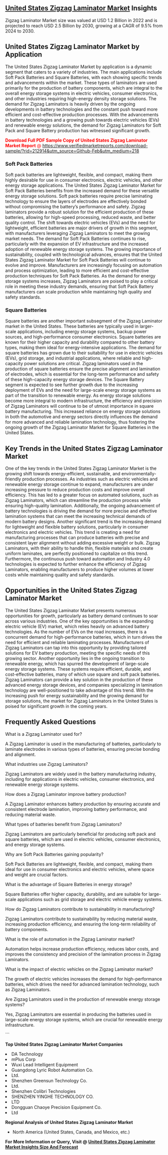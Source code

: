 <h2><a href="https://www.verifiedmarketreports.com/download-sample/?rid=212914&amp;utm_source=Github-Feb&amp;utm_medium=218" target="_blank">United States Zigzag Laminator Market</a> Insights</h2><p>Zigzag Laminator Market size was valued at USD 1.2 Billion in 2022 and is projected to reach USD 2.5 Billion by 2030, growing at a CAGR of 9.5% from 2024 to 2030.</p><p> <h2>United States Zigzag Laminator Market by Application</h2> <p>The United States Zigzag Laminator Market by application is a dynamic segment that caters to a variety of industries. The main applications include Soft Pack Batteries and Square Batteries, with each showing specific trends and advancements within the market. These types of laminators are used primarily for the production of battery components, which are integral to the overall energy storage systems in electric vehicles, consumer electronics, and other industries requiring high-energy density storage solutions. The demand for Zigzag Laminators is heavily driven by the ongoing developments in battery technologies and the constant push toward more efficient and cost-effective production processes. With the advancements in battery technologies and a growing push towards electric vehicles (EVs) and renewable energy solutions, the demand for Zigzag Laminators for Soft Pack and Square Battery production has witnessed significant growth. <p><span class=""><span style="color: #ff0000;"><strong>Download Full PDF Sample Copy of United States Zigzag Laminator Market Report</strong> @ </span><a href="https://www.verifiedmarketreports.com/download-sample/?rid=212914&amp;utm_source=Github-Feb&amp;utm_medium=218" target="_blank">https://www.verifiedmarketreports.com/download-sample/?rid=212914&amp;utm_source=Github-Feb&amp;utm_medium=218</a></span></p></p> <h3>Soft Pack Batteries</h3> <p>Soft pack batteries are lightweight, flexible, and compact, making them highly desirable for use in consumer electronics, electric vehicles, and other energy storage applications. The United States Zigzag Laminator Market for Soft Pack Batteries benefits from the increased demand for these versatile energy storage solutions. Soft pack batteries require precise laminating technology to ensure the layers of electrodes are effectively bonded without compromising the battery’s performance and safety. Zigzag laminators provide a robust solution for the efficient production of these batteries, allowing for high-speed processing, reduced waste, and better quality control. The shift towards electric vehicles (EVs) and the need for lightweight, efficient batteries are major drivers of growth in this segment, with manufacturers leveraging Zigzag Laminators to meet the growing market needs. The demand for Soft Pack Batteries continues to rise, particularly with the expansion of EV infrastructure and the increased adoption of renewable energy storage systems. The growing importance of sustainability, coupled with technological advances, ensures that the United States Zigzag Laminator Market for Soft Pack Batteries will continue to evolve and improve. Manufacturers are increasingly focusing on automation and process optimization, leading to more efficient and cost-effective production techniques for Soft Pack Batteries. As the demand for energy storage systems increases, Zigzag Laminators are poised to play a critical role in meeting these industry demands, ensuring that Soft Pack Battery manufacturers can scale production while maintaining high quality and safety standards.</p> <h3>Square Batteries</h3> <p>Square batteries are another important subsegment of the Zigzag Laminator market in the United States. These batteries are typically used in larger-scale applications, including energy storage systems, backup power sources, and high-performance consumer electronics. Square batteries are known for their higher capacity and durability compared to other battery types, making them ideal for energy-intensive applications. The demand for square batteries has grown due to their suitability for use in electric vehicles (EVs), grid storage, and industrial applications, where reliable and high-capacity power solutions are critical. Zigzag laminators used in the production of square batteries ensure the precise alignment and lamination of electrodes, which is essential for the long-term performance and safety of these high-capacity energy storage devices. The Square Battery segment is expected to see further growth due to the increasing deployment of EVs and the need for large-scale energy storage systems as part of the transition to renewable energy. As energy storage solutions become more integral to modern infrastructure, the efficiency and precision of Zigzag Laminators will continue to be of utmost importance in square battery manufacturing. This increased reliance on energy storage solutions in both the automotive and energy sectors directly influences the demand for more advanced and reliable lamination technology, thus fostering the ongoing growth of the Zigzag Laminator Market for Square Batteries in the United States.</p> <h2>Key Trends in the United States Zigzag Laminator Market</h2> <p>One of the key trends in the United States Zigzag Laminator Market is the growing shift towards energy-efficient, sustainable, and environmentally-friendly production processes. As industries such as electric vehicles and renewable energy storage continue to expand, manufacturers are under increasing pressure to reduce production costs and improve overall efficiency. This has led to a greater focus on automated solutions, such as Zigzag Laminators, which can streamline the production process while ensuring high-quality lamination. Additionally, the ongoing advancement of battery technologies is driving the demand for more precise and effective lamination systems that can meet the increasing technical demands of modern battery designs. Another significant trend is the increasing demand for lightweight and flexible battery solutions, particularly in consumer electronics and electric vehicles. This trend is creating a need for manufacturing processes that can produce batteries with precise and consistent layer alignment without adding excessive weight or bulk. Zigzag Laminators, with their ability to handle thin, flexible materials and create uniform laminates, are perfectly positioned to capitalize on this trend. Furthermore, the continuous push toward automation and Industry 4.0 technologies is expected to further enhance the efficiency of Zigzag Laminators, enabling manufacturers to produce higher volumes at lower costs while maintaining quality and safety standards.</p> <h2>Opportunities in the United States Zigzag Laminator Market</h2> <p>The United States Zigzag Laminator Market presents numerous opportunities for growth, particularly as battery demand continues to soar across various industries. One of the key opportunities is the expanding electric vehicle (EV) market, which relies heavily on advanced battery technologies. As the number of EVs on the road increases, there is a concurrent demand for high-performance batteries, which in turn drives the need for efficient and reliable laminating processes. Manufacturers of Zigzag Laminators can tap into this opportunity by providing tailored solutions for EV battery production, meeting the specific needs of this growing sector. Another opportunity lies in the ongoing transition to renewable energy, which has spurred the development of large-scale energy storage systems. These systems require efficient, durable, and cost-effective batteries, many of which use square and soft pack batteries. Zigzag Laminators can provide a key solution in the production of these advanced energy storage devices, and companies specializing in lamination technology are well-positioned to take advantage of this trend. With the increasing push for energy sustainability and the growing demand for storage solutions, the market for Zigzag Laminators in the United States is poised for significant growth in the coming years.</p> <h2>Frequently Asked Questions</h2> <p>What is a Zigzag Laminator used for?</p> <p>A Zigzag Laminator is used in the manufacturing of batteries, particularly to laminate electrodes in various types of batteries, ensuring precise bonding and alignment.</p> <p>What industries use Zigzag Laminators?</p> <p>Zigzag Laminators are widely used in the battery manufacturing industry, including for applications in electric vehicles, consumer electronics, and renewable energy storage systems.</p> <p>How does a Zigzag Laminator improve battery production?</p> <p>A Zigzag Laminator enhances battery production by ensuring accurate and consistent electrode lamination, improving battery performance, and reducing material waste.</p> <p>What types of batteries benefit from Zigzag Laminators?</p> <p>Zigzag Laminators are particularly beneficial for producing soft pack and square batteries, which are used in electric vehicles, consumer electronics, and energy storage systems.</p> <p>Why are Soft Pack Batteries gaining popularity?</p> <p>Soft Pack Batteries are lightweight, flexible, and compact, making them ideal for use in consumer electronics and electric vehicles, where space and weight are crucial factors.</p> <p>What is the advantage of Square Batteries in energy storage?</p> <p>Square Batteries offer higher capacity, durability, and are suitable for large-scale applications such as grid storage and electric vehicle energy systems.</p> <p>How do Zigzag Laminators contribute to sustainability in manufacturing?</p> <p>Zigzag Laminators contribute to sustainability by reducing material waste, increasing production efficiency, and ensuring the long-term reliability of battery components.</p> <p>What is the role of automation in the Zigzag Laminator market?</p> <p>Automation helps increase production efficiency, reduces labor costs, and improves the consistency and precision of the lamination process in Zigzag Laminators.</p> <p>What is the impact of electric vehicles on the Zigzag Laminator market?</p> <p>The growth of electric vehicles increases the demand for high-performance batteries, which drives the need for advanced lamination technology, such as Zigzag Laminators.</p> <p>Are Zigzag Laminators used in the production of renewable energy storage systems?</p> <p>Yes, Zigzag Laminators are essential in producing the batteries used in large-scale energy storage systems, which are crucial for renewable energy infrastructure.</p> ```</p><p><strong>Top United States Zigzag Laminator Market Companies</strong></p><div data-test-id=""><p><li>DA Technology</li><li> mPlus Corp</li><li> Wuxi Lead Intelligent Equipment</li><li> Guangdong Lyric Robot Automation Co.</li><li> Ltd.</li><li> Shenzhen Greensun Technology Co.</li><li>Ltd.</li><li> Shenzhen Colibri Technologies</li><li> SHENZHEN YINGHE TECHNOLOGY CO.</li><li>LTD</li><li> Dongguan Chaoye Precision Equipment Co.</li><li> Ltd</li></p><div><strong>Regional Analysis of&nbsp;United States Zigzag Laminator Market</strong></div><ul><li dir="ltr"><p dir="ltr">North America&nbsp;(United States, Canada, and Mexico, etc.)</p></li></ul><p><strong>For More Information or Query, Visit @&nbsp;</strong><strong><a href="https://www.verifiedmarketreports.com/product/zigzag-laminator-market/?utm_source=Github-Feb&amp;utm_medium=218" target="_blank">United States Zigzag Laminator Market Insights Size And Forecast</a></strong></p></div>
